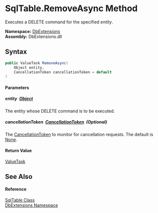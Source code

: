 SqlTable.RemoveAsync Method
===========================
Executes a DELETE command for the specified *entity*.
  
**Namespace:** [DbExtensions][1]  
**Assembly:** DbExtensions.dll

Syntax
------

```csharp
public ValueTask RemoveAsync(
	Object entity,
	CancellationToken cancellationToken = default
)
```

#### Parameters

##### *entity*  [Object][2]
The entity whose DELETE command is to be executed.

##### *cancellationToken*  [CancellationToken][3]  (Optional)
The [CancellationToken][3] to monitor for cancellation requests. The default is [None][4].

#### Return Value
[ValueTask][5]

See Also
--------

#### Reference
[SqlTable Class][6]  
[DbExtensions Namespace][1]  

[1]: ../README.md
[2]: https://learn.microsoft.com/dotnet/api/system.object
[3]: https://learn.microsoft.com/dotnet/api/system.threading.cancellationtoken
[4]: https://learn.microsoft.com/dotnet/api/system.threading.cancellationtoken.none
[5]: https://learn.microsoft.com/dotnet/api/system.threading.tasks.valuetask
[6]: README.md